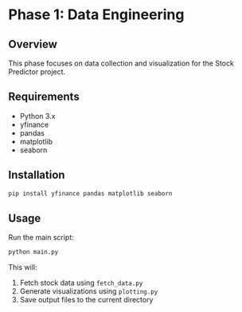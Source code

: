 # Phase 1: Data Engineering

## Overview
This phase focuses on data collection and visualization for the Stock Predictor project.

## Requirements
- Python 3.x
- yfinance
- pandas
- matplotlib
- seaborn

## Installation
```bash
pip install yfinance pandas matplotlib seaborn
```

## Usage
Run the main script:
```bash
python main.py
```

This will:
1. Fetch stock data using `fetch_data.py`
2. Generate visualizations using `plotting.py`
3. Save output files to the current directory
